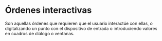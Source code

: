 # Órdenes interactivas

Son aquellas órdenes que requieren que el usuario interactúe con ellas, o digitalizando un punto con el dispositivo de entrada o introduciendo valores en cuadros de diálogo o ventanas.

